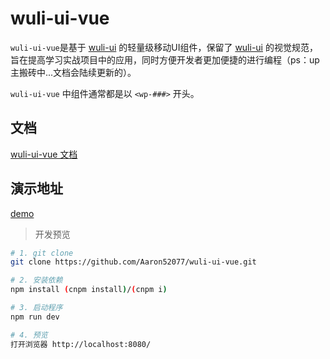 # wuli-ui-vue
`wuli-ui-vue`是基于 [wuli-ui](https://github.com/Aaron52077/wuli-ui) 的轻量级移动UI组件，保留了 [wuli-ui](https://github.com/Aaron52077/wuli-ui) 的视觉规范，旨在提高学习实战项目中的应用，同时方便开发者更加便捷的进行编程（ps：up主搬砖中...文档会陆续更新的）。

`wuli-ui-vue` 中组件通常都是以 `<wp-###>` 开头。

## 文档

[wuli-ui-vue 文档](https://aaron52077.github.io/wuli-ui-vue/) 

## 演示地址

[demo](https://aaron52077.github.io/wuli-ui-dev/#/)

> 开发预览

``` bash
# 1. git clone
git clone https://github.com/Aaron52077/wuli-ui-vue.git

# 2. 安装依赖
npm install (cnpm install)/(cnpm i)

# 3. 启动程序
npm run dev

# 4. 预览
打开浏览器 http://localhost:8080/

```
